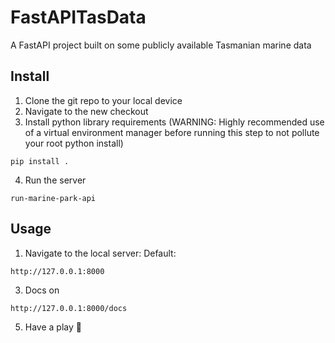 # FastAPITasData
A FastAPI project built on some publicly available Tasmanian marine data

## Install
1. Clone the git repo to your local device
2. Navigate to the new checkout
3. Install python library requirements (WARNING: Highly recommended use of a virtual environment manager before running this step to not pollute your root python install)
```
pip install .
```
4. Run the server
```
run-marine-park-api
```

## Usage
1. Navigate to the local server: Default:
```
http://127.0.0.1:8000
```
3. Docs on
```
http://127.0.0.1:8000/docs
```
5. Have a play 🎉
